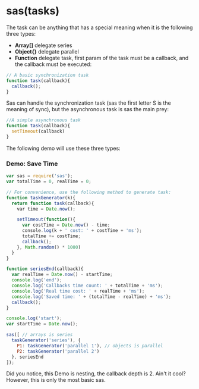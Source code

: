 # sas(<span class="dw-heightlight">tasks</span>)
The task can be anything that has a special meaning when it is the following three types:
- **Array[]** delegate series
- **Object{}** delegate parallel
- **Function** delegate task, first param of the task must be a callback, and the callback must be executed:

```js
// A basic synchronization task
function task(callback){
  callback();
}
```
Sas can handle the synchronization task (sas the first letter S is the meaning of sync), but the asynchronous task is sas the main prey:
```js
//A simple asynchronous task
function task(callback){
  setTimeout(callback)
}
```
The following demo will use these three types:
### Demo: Save Time
```js 
var sas = require('sas');
var totalTime = 0, realTime = 0;

// For convenience, use the following method to generate task:
function taskGenerator(k){
  return function task(callback){
    var time = Date.now();

    setTimeout(function(){
      var costTime = Date.now() - time;
      console.log(k + ' cost: ' + costTime + 'ms');
      totalTime += costTime;
      callback();
    }, Math.random() * 1000)
  }
}

function seriesEnd(callback){
  var realTime = Date.now() - startTime;
  console.log('end');
  console.log('Callbacks time count: ' + totalTime + 'ms');
  console.log('Real time cost: ' + realTime + 'ms');
  console.log('Saved time: ' + (totalTime - realTime) + 'ms');
  callback();
}

console.log('start');
var startTime = Date.now();

sas([ // arrays is series
  taskGenerator('series'), {
    P1: taskGenerator('parallel 1'), // objects is parallel
    P2: taskGenerator('parallel 2')
  }, seriesEnd
]);
```
Did you notice, this Demo is nesting, the callback depth is 2. Ain't it cool? However, this is only the most basic sas.